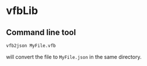 # vfbLib

## Command line tool

```bash
vfb2json MyFile.vfb
```

will convert the file to `MyFile.json` in the same directory.
